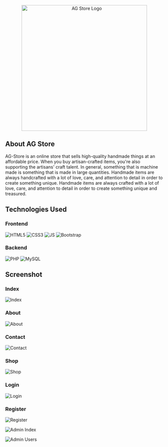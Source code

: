 <p align="center"><a href="https://agstore.infinityfreeapp.com" target="_blank"><img src="./images/favicon.png" alt="AG Store Logo" width="400"></a></p>

## About AG Store

AG-Store is an online store that sells high-quality handmade things at an affordable price. When you buy artisan-crafted items, you're also supporting the artisans' craft talent. In general, something that is machine made is something that is made in large quantities. Handmade items are always handcrafted with a lot of love, care, and attention to detail in order to create something unique. Handmade items are always crafted with a lot of love, care, and attention to detail in order to create something unique and treasured.

## Technologies Used

### Frontend
![HTML5](https://img.shields.io/badge/HTML5-FF0000?style=for-the-badge&logo=html5&logoColor=000&labelColor=E34F26)
![CSS3](https://img.shields.io/badge/CSS3-0000FF?style=for-the-badge&logo=css3&logoColor=000&labelColor=1572B6)
![JS](https://img.shields.io/badge/JavaScript-FFFF00?style=for-the-badge&logo=javascript&logoColor=000&labelColor=F7DF1E)
![Bootstrap](https://img.shields.io/badge/Bootstrap-4B00B2?style=for-the-badge&logo=bootstrap&logoColor=000&labelColor=7952B3)


### Backend
![PHP](https://img.shields.io/badge/PHP-779AB5?style=for-the-badge&logo=php&logoColor=000&labelColor=777BB4)
![MySQL](https://img.shields.io/badge/MySQL-434AA1?style=for-the-badge&logo=mysql&logoColor=000&labelColor=4479A1)

## Screenshot

### Index

![Index](./images/screenshot/index.png)

### About

![About](./images/screenshot/aboutus.png)

### Contact

![Contact](./images/screenshot/contactus.png)

### Shop

![Shop](./images/screenshot/shop.png)

### Login

![Login](./images/screenshot/login.png)

### Register

![Register](./images/screenshot/register.png)

![Admin Index](./images/screenshot/adminIndex.png)

![Admin Users](./images/screenshot/adminUsers.png)

